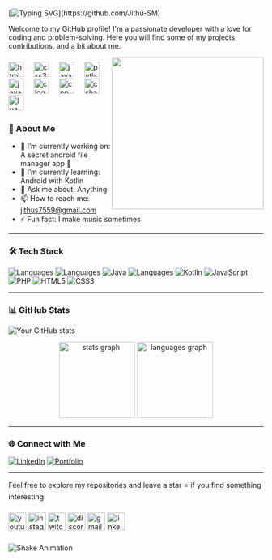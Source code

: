 #
[![Typing SVG](https://readme-typing-svg.demolab.com?font=Fira+Code&size=24&duration=4000&pause=500&color=F74747&center=true&vCenter=true&width=500&lines=Hi+there!+👋+I'm+Jithu+S;A+Passionate+Developer!;Welcome+to+my+GitHub+Profile!)](https://github.com/Jithu-SM)

Welcome to my GitHub profile! I'm a passionate developer with a love for coding and problem-solving. Here you will find some of my projects, contributions, and a bit about me. 

<img src="https://media.giphy.com/media/26tn33aiTi1jkl6H6/giphy.gif" width="300px" align="right">



###

<div align="left">
  <img src="https://cdn.jsdelivr.net/gh/devicons/devicon/icons/html5/html5-original.svg" height="30" alt="html5 logo"  />
  <img width="12" />
  <img src="https://cdn.jsdelivr.net/gh/devicons/devicon/icons/css3/css3-original.svg" height="30" alt="css3 logo"  />
  <img width="12" />
  <img src="https://cdn.jsdelivr.net/gh/devicons/devicon/icons/javascript/javascript-original.svg" height="30" alt="javascript logo"  />
  <img width="12" />
  <img src="https://cdn.jsdelivr.net/gh/devicons/devicon/icons/python/python-original.svg" height="30" alt="python logo"  />
  <img width="12" />
  <img src="https://cdn.jsdelivr.net/gh/devicons/devicon/icons/java/java-original.svg" height="30" alt="java logo"  />
  <img width="12" />
  <img src="https://cdn.jsdelivr.net/gh/devicons/devicon/icons/c/c-original.svg" height="30" alt="c logo"  />
  <img width="12" />
  <img src="https://cdn.jsdelivr.net/gh/devicons/devicon/icons/cplusplus/cplusplus-original.svg" height="30" alt="cpp logo"  />
  <img width="12" />
  <img src="https://cdn.jsdelivr.net/gh/devicons/devicon/icons/csharp/csharp-original.svg" height="30" alt="csharp logo"  />
  <img width="12" />
  <img src="https://cdn.jsdelivr.net/gh/devicons/devicon/icons/lua/lua-original.svg" height="30" alt="lua logo"  />
  <img width="12" />
</div>

  ### 🌟 About Me
  - 🔭 I’m currently working on: A secret android file manager app 📁
  - 🌱 I’m currently learning: Android with Kotlin
  - 💬 Ask me about: Anything 
  - 📫 How to reach me: jithus7559@gmail.com
  - ⚡ Fun fact: I make music sometimes
---

  ### 🛠️ Tech Stack
  ![Languages](https://img.shields.io/badge/Code-C++-blue?logo=cplusplus&logoColor=white)
  ![Languages](https://img.shields.io/badge/Code-C-blue?logo=c&logoColor=white)
  ![Java](https://img.shields.io/badge/Code-Java-blue?logo=java&logoColor=white)
  ![Languages](https://img.shields.io/badge/Code-Python-blue?logo=python&logoColor=white)
  ![Kotlin](https://img.shields.io/badge/Mobile-Kotlin-orange?logo=kotlin&logoColor=white)
  ![JavaScript](https://img.shields.io/badge/Web-JavaScript-yellow?logo=javascript&logoColor=white)
  ![PHP](https://img.shields.io/badge/Web-PHP-yellow?logo=php&logoColor=white)
  ![HTML5](https://img.shields.io/badge/Frontend-HTML5-red?logo=html5&logoColor=white)
  ![CSS3](https://img.shields.io/badge/Frontend-CSS3-blue?logo=css3&logoColor=white)
  
  ---
  
  ### 📊 GitHub Stats
  ![Your GitHub stats](https://github-readme-stats.vercel.app/api?username=Jithu-SM&show_icons=true&theme=radical)
  <div align="center">
  <img src="https://github-readme-stats.vercel.app/api?username=Jithu-SM&hide_title=false&hide_rank=false&show_icons=true&include_all_commits=true&count_private=true&disable_animations=false&theme=dracula&locale=en&hide_border=false" height="150" alt="stats graph"  />
  <img src="https://github-readme-stats.vercel.app/api/top-langs?username=Jithu-SM&locale=en&hide_title=false&layout=compact&card_width=320&langs_count=5&theme=dracula&hide_border=false" height="150" alt="languages graph"  />
</div>

  ---
  
  ### 🌐 Connect with Me
  [![LinkedIn](https://img.shields.io/badge/LinkedIn-JithuS-blue?logo=linkedin&logoColor=white)](https://linkedin.com/in/jithu-s)
  [![Portfolio](https://img.shields.io/badge/Portfolio-Visit-brightgreen)](https://)
  
  ---
  
  Feel free to explore my repositories and leave a star ⭐ if you find something interesting!
###

<div align="left">
  <a href="https://www.youtube.com/@JithuS" ><img src="https://img.shields.io/static/v1?message=Youtube&logo=youtube&label=&color=FF0000&logoColor=white&labelColor=&style=for-the-badge" height="35" alt="youtube logo"  /></a>
  <a href="https://www.youtube.com/@JithuS" ><img src="https://img.shields.io/static/v1?message=Instagram&logo=instagram&label=&color=E4405F&logoColor=white&labelColor=&style=for-the-badge" height="35" alt="instagram logo"  /></a>
  <a href="https://www.youtube.com/@JithuS" ><img src="https://img.shields.io/static/v1?message=Twitch&logo=twitch&label=&color=9146FF&logoColor=white&labelColor=&style=for-the-badge" height="35" alt="twitch logo"  /></a>
  <a href="https://www.youtube.com/@JithuS" ><img src="https://img.shields.io/static/v1?message=Discord&logo=discord&label=&color=7289DA&logoColor=white&labelColor=&style=for-the-badge" height="35" alt="discord logo"  /></a>
  <a href="https://www.youtube.com/@JithuS" ><img src="https://img.shields.io/static/v1?message=Gmail&logo=gmail&label=&color=D14836&logoColor=white&labelColor=&style=for-the-badge" height="35" alt="gmail logo"  /></a>
  <a href="https://www.youtube.com/@JithuS" ><img src="https://img.shields.io/static/v1?message=LinkedIn&logo=linkedin&label=&color=0077B5&logoColor=white&labelColor=&style=for-the-badge" height="35" alt="linkedin logo"  /></a>
</div>

###

![Snake Animation](https://github.com/Jithu-SM/Jithu-SM/blob/main/snake.svg)


###
